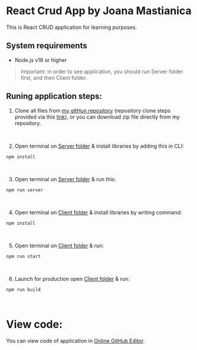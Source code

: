 # React Crud App by Joana Mastianica

This is React CRUD application for learning purposes.


## System requirements

* Node.js v16 or higher

> Important: in order to see application, you should run Server folder first, and then Client folder.

## Runing application steps:

1. Clone all files from [my gitHun repository](https://github.com/JoanaMas/react-crud) (repository clone steps provided via this [link](https://docs.github.com/en/repositories/creating-and-managing-repositories/cloning-a-repository)), or you can download zip file directly from my repository. 

<br>

2. Open terminal on [Server folder](./server/) & install libraries by adding this in CLI:

```
npm install
```
<br>

3. Open terminal on [Server folder](./server) & run this:

```
npm run server
```
<br>

4. Open terminal on [Client folder](./client) & install libraries by writing command:

```
npm install
```
<br>

5. Open terminal on [Client folder](./client) & run:

```
npm run start
```
<br>

6. Launch for production open [Client folder](./client) & run: 

```
npm run build
```
<br>

# View code:

You can view code of application in [Online GitHub Editor](https://github.dev/JoanaMas/react-crud).
